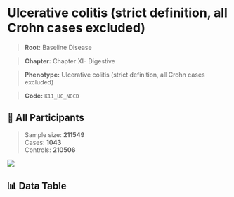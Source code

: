 # Ulcerative colitis (strict definition, all Crohn cases excluded)

> **Root:** Baseline Disease  

> **Chapter:** Chapter XI- Digestive  

> **Phenotype:** Ulcerative colitis (strict definition, all Crohn cases excluded)  

> **Code:** `K11_UC_NOCD`

## 🧪 All Participants  
> Sample size: **211549**  
> Cases: **1043**  
> Controls: **210506**
<img src="/Sensitive/Figures/ALL/Baseline/K11_UC_NOCD.png"/>

## 📊 Data Table
<CsvTableMRF src="/Sensitive/Data/ALL/Baseline/LG_K11_UC_NOCD.csv"/>

